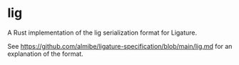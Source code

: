# lig

A Rust implementation of the lig serialization format for Ligature.

See https://github.com/almibe/ligature-specification/blob/main/lig.md for an explanation of the format.
